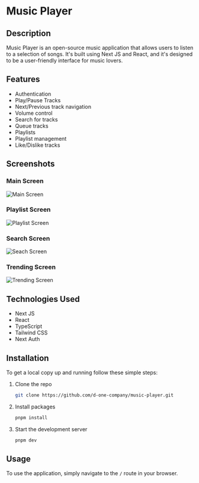 # Music Player

## Description

Music Player is an open-source music application that allows users to listen to a selection of songs. It's built using Next JS and React, and it's designed to be a user-friendly interface for music lovers.

## Features

- Authentication
- Play/Pause Tracks
- Next/Previous track navigation
- Volume control
- Search for tracks
- Queue tracks
- Playlists
- Playlist management
- Like/Dislike tracks

## Screenshots

### Main Screen

![Main Screen](https://utfs.io/f/33728b94-5bcc-4f7d-aa8f-69074bde38cd-fhm5bw.43.19.jpg)

### Playlist Screen

![Playlist Screen](https://utfs.io/f/18eb3cd2-1407-404a-8245-930a57fbc1e0-fhm5bw.39.49.jpg)

### Search Screen

![Seach Screen](https://utfs.io/f/31bae30c-f74f-4cea-868f-c0192f69d8c2-fhm5bw.57.28.jpg)

### Trending Screen

![Trending Screen](https://utfs.io/f/230d9e4f-1851-46f5-94af-c1e7019927f7-fhm5bv.02.10.jpg)

## Technologies Used

- Next JS
- React
- TypeScript
- Tailwind CSS
- Next Auth

## Installation

To get a local copy up and running follow these simple steps:

1.  Clone the repo
    ```bash
    git clone https://github.com/d-one-company/music-player.git
    ```
2.  Install packages
    ```bash
    pnpm install
    ```
3.  Start the development server
    ```bash
    pnpm dev
    ```

## Usage

To use the application, simply navigate to the `/` route in your browser.
